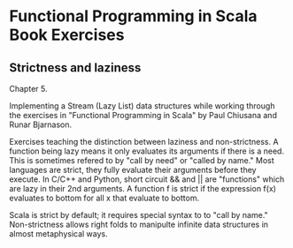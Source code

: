 # Functional Programming in Scala Book Exercises

## Strictness and laziness

Chapter 5.

Implementing a Stream (Lazy List) data structures while working
through the exercises in  "Functional Programming in Scala"
by Paul Chiusana and Runar Bjarnason.

Exercises teaching the distinction between laziness and 
non-strictness.  A function being lazy means it only evaluates
its arguments if there is a need.  This is sometimes
refered to by "call by need" or "called by name."  Most
languages are strict, they fully evaluate their arguments
before they execute.  In C/C++ and Python, short circuit
&& and || are "functions" which are lazy in their 2nd
arguments.  A function f is strict if the expression f(x)
evaluates to bottom for all x that evaluate to bottom.

Scala is strict by default; it requires special syntax to
to "call by name."  Non-strictness allows right folds to
manipulte infinite data structures in almost metaphysical
ways.
